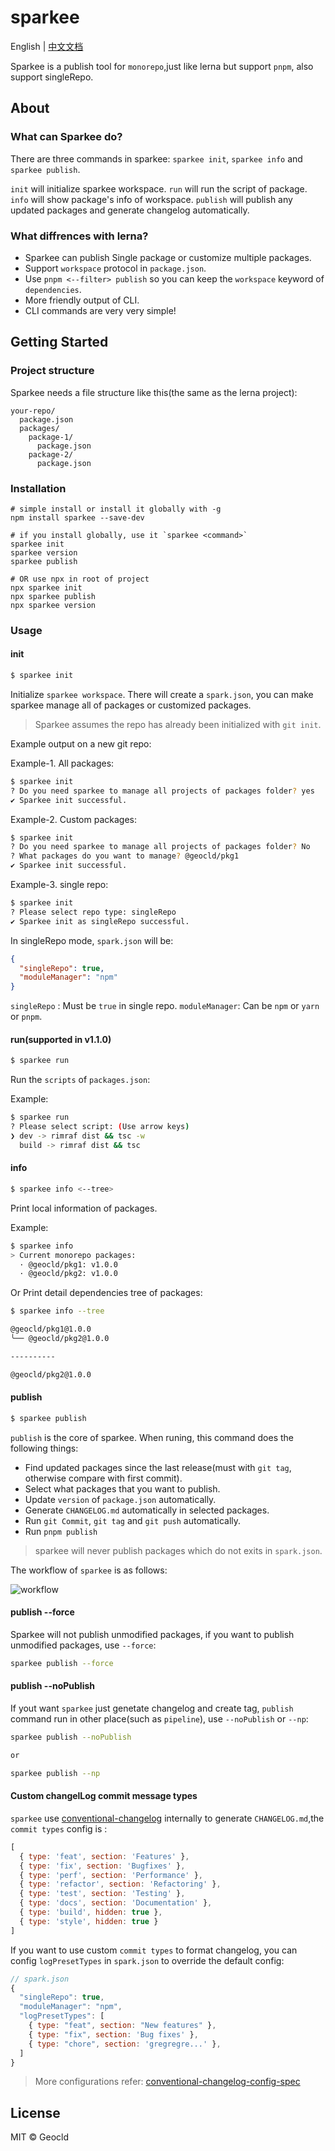 # sparkee	
English | [中文文档](http://geocld.github.io/2022/07/04/sparkee/)

Sparkee is a publish tool for `monorepo`,just like lerna but support `pnpm`, also support singleRepo.

## About

### What can Sparkee do?
There are three commands in sparkee: `sparkee init`, `sparkee info` and `sparkee publish`.

`init` will initialize sparkee workspace.
`run` will run the script of package.
`info` will show package's info of workspace.
`publish` will publish any updated packages and generate changelog automatically.

### What diffrences with lerna?
* Sparkee can publish Single package or customize multiple packages.
* Support `workspace` protocol in `package.json`.
* Use `pnpm <--filter> publish` so you can keep the `workspace` keyword of `dependencies`.
* More friendly output of CLI.
* CLI commands are very very simple!

## Getting Started

### Project structure

Sparkee needs a file structure like this(the same as the lerna project):

```
your-repo/
  package.json
  packages/
    package-1/
      package.json
    package-2/
      package.json
```

### Installation

```
# simple install or install it globally with -g
npm install sparkee --save-dev

# if you install globally, use it `sparkee <command>`
sparkee init
sparkee version
sparkee publish

# OR use npx in root of project
npx sparkee init
npx sparkee publish
npx sparkee version
```

### Usage

#### init

```sh
$ sparkee init
```

Initialize `sparkee workspace`. There will create a `spark.json`, you can make sparkee manage all of packages or customized packages.

> Sparkee assumes the repo has already been initialized with `git init`.

Example output on a new git repo:

Example-1. All packages:

```sh
$ sparkee init
? Do you need sparkee to manage all projects of packages folder? yes
✔ Sparkee init successful.
```

Example-2. Custom packages:

```sh
$ sparkee init
? Do you need sparkee to manage all projects of packages folder? No
? What packages do you want to manage? @geocld/pkg1
✔ Sparkee init successful.
``` 

Example-3. single repo:

```sh
$ sparkee init
? Please select repo type: singleRepo
✔ Sparkee init as singleRepo successful.
```
In singleRepo mode, `spark.json` will be:

```json
{
  "singleRepo": true,
  "moduleManager": "npm"
}
```

`singleRepo` : Must be `true` in single repo.
`moduleManager`: Can be `npm` or `yarn` or `pnpm`.

#### run(supported in v1.1.0)

```sh
$ sparkee run
```

Run the `scripts` of `packages.json`:

Example:

```bash
$ sparkee run
? Please select script: (Use arrow keys)
❯ dev -> rimraf dist && tsc -w
  build -> rimraf dist && tsc
```

#### info

```sh
$ sparkee info <--tree>
```

Print local information of packages.

Example:

```bash
$ sparkee info
> Current monorepo packages:
  · @geocld/pkg1: v1.0.0
  · @geocld/pkg2: v1.0.0
```

Or Print detail dependencies tree of packages:

```bash
$ sparkee info --tree

@geocld/pkg1@1.0.0
╰── @geocld/pkg2@1.0.0

----------

@geocld/pkg2@1.0.0
``` 

#### publish

```bash
$ sparkee publish
```

`publish` is the core of sparkee. When runing, this command does the following things:

- Find updated packages since the last release(must with `git tag`, otherwise compare with first commit).
- Select what packages that you want to publish.
- Update `version` of `package.json` automatically.
- Generate `CHANGELOG.md` automatically in selected packages.
- Run `git Commit`, `git tag` and `git push` automatically.
- Run `pnpm publish`

> sparkee will never publish packages which do not exits in `spark.json`.

The workflow of `sparkee` is as follows:

![workflow](http://geocld.github.io/img/sparkee/workflow.png)

#### publish --force
Sparkee will not publish unmodified packages, if you want to publish unmodified packages, use `--force`:

```bash
sparkee publish --force
```

#### publish --noPublish
If yout want `sparkee` just genetate changelog and create tag, `publish` command run in other place(such as `pipeline`), use `--noPublish` or `--np`:

```bash
sparkee publish --noPublish

or

sparkee publish --np
```

#### Custom changelLog commit message types

`sparkee` use [conventional-changelog](https://github.com/conventional-changelog/conventional-changelog) internally to generate `CHANGELOG.md`,the `commit types` config is :

```js
[
  { type: 'feat', section: 'Features' },
  { type: 'fix', section: 'Bugfixes' },
  { type: 'perf', section: 'Performance' },
  { type: 'refactor', section: 'Refactoring' },
  { type: 'test', section: 'Testing' },
  { type: 'docs', section: 'Documentation' },
  { type: 'build', hidden: true },
  { type: 'style', hidden: true }
]
```

If you want to use custom `commit types` to format changelog, you can config `logPresetTypes` in `spark.json` to override the default config:

```js
// spark.json
{
  "singleRepo": true,
  "moduleManager": "npm",
  "logPresetTypes": [
    { type: "feat", section: "New features" },
    { type: "fix", section: 'Bug fixes' },
    { type: "chore", section: 'gregregre...' },
  ]
}
```
> More configurations refer: [conventional-changelog-config-spec](https://github.com/conventional-changelog/conventional-changelog-config-spec/blob/master/versions/2.2.0/README.md)

## License

MIT © Geocld
